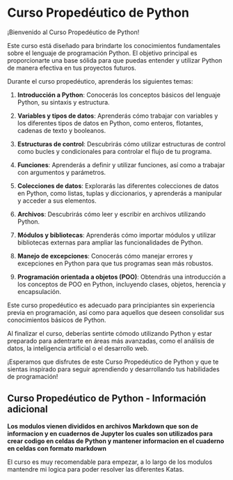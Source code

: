 # Curso Propedéutico de Python

¡Bienvenido al Curso Propedéutico de Python!

Este curso está diseñado para brindarte los conocimientos fundamentales sobre el lenguaje de programación Python. El objetivo principal es proporcionarte una base sólida para que puedas entender y utilizar Python de manera efectiva en tus proyectos futuros.

Durante el curso propedéutico, aprenderás los siguientes temas:

1. **Introducción a Python**: Conocerás los conceptos básicos del lenguaje Python, su sintaxis y estructura.

2. **Variables y tipos de datos**: Aprenderás cómo trabajar con variables y los diferentes tipos de datos en Python, como enteros, flotantes, cadenas de texto y booleanos.

3. **Estructuras de control**: Descubrirás cómo utilizar estructuras de control como bucles y condicionales para controlar el flujo de tu programa.

4. **Funciones**: Aprenderás a definir y utilizar funciones, así como a trabajar con argumentos y parámetros.

5. **Colecciones de datos**: Explorarás las diferentes colecciones de datos en Python, como listas, tuplas y diccionarios, y aprenderás a manipular y acceder a sus elementos.

6. **Archivos**: Descubrirás cómo leer y escribir en archivos utilizando Python.

7. **Módulos y bibliotecas**: Aprenderás cómo importar módulos y utilizar bibliotecas externas para ampliar las funcionalidades de Python.

8. **Manejo de excepciones**: Conocerás cómo manejar errores y excepciones en Python para que tus programas sean más robustos.

9. **Programación orientada a objetos (POO)**: Obtendrás una introducción a los conceptos de POO en Python, incluyendo clases, objetos, herencia y encapsulación.

Este curso propedéutico es adecuado para principiantes sin experiencia previa en programación, así como para aquellos que deseen consolidar sus conocimientos básicos de Python.

Al finalizar el curso, deberías sentirte cómodo utilizando Python y estar preparado para adentrarte en áreas más avanzadas, como el análisis de datos, la inteligencia artificial o el desarrollo web.

¡Esperamos que disfrutes de este Curso Propedéutico de Python y que te sientas inspirado para seguir aprendiendo y desarrollando tus habilidades de programación!


## Curso Propedéutico de Python - Información adicional

**Los modulos vienen divididos en archivos Markdown que son de informacion y en cuadernos de Jupyter los cuales son utilizados para crear codigo en celdas de Python y mantener informacion en el cuaderno en celdas con formato markdown**

El curso es muy recomendable para empezar, a lo largo de los modulos mantendre mi logica para poder resolver las diferentes Katas.

